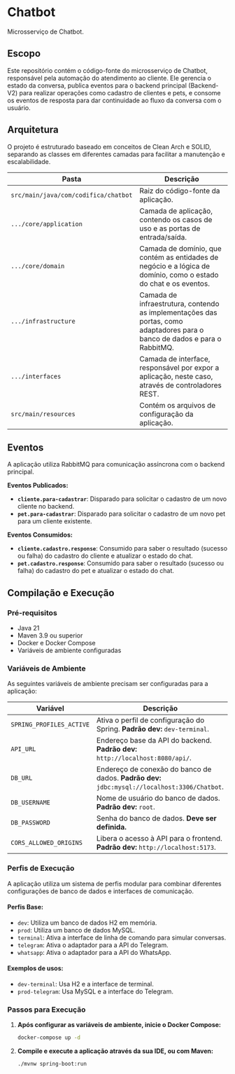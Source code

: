 # Chatbot

Microsserviço de Chatbot.

## Escopo

Este repositório contém o código-fonte do microsserviço de Chatbot, responsável pela automação do atendimento ao cliente. Ele gerencia o estado da conversa, publica eventos para o backend principal (Backend-V2) para realizar operações como cadastro de clientes e pets, e consome os eventos de resposta para dar continuidade ao fluxo da conversa com o usuário.

## Arquitetura

O projeto é estruturado baseado em conceitos de Clean Arch e SOLID, separando as classes em diferentes camadas para facilitar a manutenção e escalabilidade.

| Pasta | Descrição |
| --- | --- |
| `src/main/java/com/codifica/chatbot` | Raiz do código-fonte da aplicação. |
| `.../core/application` | Camada de aplicação, contendo os casos de uso e as portas de entrada/saída. |
| `.../core/domain` | Camada de domínio, que contém as entidades de negócio e a lógica de domínio, como o estado do chat e os eventos. |
| `.../infrastructure` | Camada de infraestrutura, contendo as implementações das portas, como adaptadores para o banco de dados e para o RabbitMQ. |
| `.../interfaces` | Camada de interface, responsável por expor a aplicação, neste caso, através de controladores REST. |
| `src/main/resources` | Contém os arquivos de configuração da aplicação. |

## Eventos

A aplicação utiliza RabbitMQ para comunicação assíncrona com o backend principal.

**Eventos Publicados:**

* **`cliente.para-cadastrar`**: Disparado para solicitar o cadastro de um novo cliente no backend.
* **`pet.para-cadastrar`**: Disparado para solicitar o cadastro de um novo pet para um cliente existente.

**Eventos Consumidos:**

* **`cliente.cadastro.response`**: Consumido para saber o resultado (sucesso ou falha) do cadastro do cliente e atualizar o estado do chat.
* **`pet.cadastro.response`**: Consumido para saber o resultado (sucesso ou falha) do cadastro do pet e atualizar o estado do chat.

## Compilação e Execução

### Pré-requisitos

* Java 21
* Maven 3.9 ou superior
* Docker e Docker Compose
* Variáveis de ambiente configuradas

### Variáveis de Ambiente

As seguintes variáveis de ambiente precisam ser configuradas para a aplicação:

| Variável | Descrição                                                                                     |
| --- |-----------------------------------------------------------------------------------------------|
| `SPRING_PROFILES_ACTIVE` | Ativa o perfil de configuração do Spring. **Padrão dev:** `dev-terminal`.                     |
| `API_URL` | Endereço base da API do backend. **Padrão dev:** `http://localhost:8080/api/`.                |
| `DB_URL` | Endereço de conexão do banco de dados. **Padrão dev:** `jdbc:mysql://localhost:3306/Chatbot`. |
| `DB_USERNAME` | Nome de usuário do banco de dados. **Padrão dev:** `root`.                                    |
| `DB_PASSWORD` | Senha do banco de dados. **Deve ser definida.**                                               |
| `CORS_ALLOWED_ORIGINS` | Libera o acesso à API para o frontend. **Padrão dev:** `http://localhost:5173`.               |

### Perfis de Execução

A aplicação utiliza um sistema de perfis modular para combinar diferentes configurações de banco de dados e interfaces de comunicação.

#### Perfis Base:

* `dev`: Utiliza um banco de dados H2 em memória.
* `prod`: Utiliza um banco de dados MySQL.
* `terminal`: Ativa a interface de linha de comando para simular conversas.
* `telegram`: Ativa o adaptador para a API do Telegram.
* `whatsapp`: Ativa o adaptador para a API do WhatsApp.

#### Exemplos de usos:

* `dev-terminal`: Usa H2 e a interface de terminal.
* `prod-telegram`: Usa MySQL e a interface do Telegram.

### Passos para Execução

1.  **Após configurar as variáveis de ambiente, inicie o Docker Compose:**

    ```bash
    docker-compose up -d
    ```

2.  **Compile e execute a aplicação através da sua IDE, ou com Maven:**

    ```bash
    ./mvnw spring-boot:run
    ```